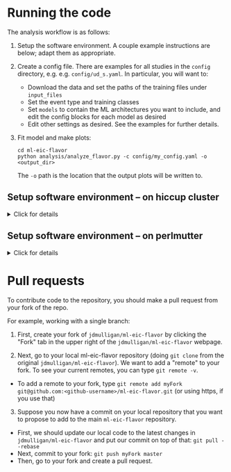# Running the code

The analysis workflow is as follows:

1. Setup the software environment. A couple example instructions are below; adapt them as appropriate.

2. Create a config file. There are examples for all studies in the `config` directory, e.g. e.g. `config/ud_s.yaml`. In particular, you will want to:
    - Download the data and set the paths of the training files under `input_files`
    - Set the event type and training classes
    - Set `models` to contain the ML architectures you want to include, and edit the config blocks for each model as desired
    - Edit other settings as desired. See the examples for further details.
   
3. Fit model and make plots:
   ```
   cd ml-eic-flavor
   python analysis/analyze_flavor.py -c config/my_config.yaml -o <output_dir>
   ```
   The `-o` path is the location that the output plots will be written to. 

## Setup software environment – on hiccup cluster
<details>
  <summary>Click for details</summary>
<br/> 
  
### Logon and allocate a node
  
Logon to hiccup:
```
ssh <user>@hic.lbl.gov
```

First, request an interactive node from the slurm batch system:
   ```
   srun -N 1 -n 20 -t 2:00:00 -p quick --pty bash
   ``` 
   which requests 1 full node (20 cores) for 2 hours in the `quick` queue. You can choose the time and queue: you can use the `quick` partition for up to a 2 hour session, `std` for a 24 hour session, or `long` for a 72 hour session – but you will wait longer for the longer queues). 
Depending how busy the squeue is, you may get the node instantly, or you may have to wait awhile.
When you’re done with your session, just type `exit`.
Please do not run anything but the lightest tests on the login node. If you are finding that you have to wait a long time, let us know and we can take a node out of the slurm queue and logon to it directly.

### Initialize environment
  
Now we need to initialize the environment: load heppy, set the python version, and create a virtual environment for python packages.
Since various ML packages require higher python versions than installed system-wide, we have set up an initialization script to take care of this. 
The first time you set up, you can do:
```
cd ml-eic-flavor
./init.sh --install
```
If you encounter an error that refers to python 3.6, make sure you do not have any modules or environments loaded (e.g. in your .bashrc). If you get an error related to pipenv, you can also try `pip install --user pipenv`.
  
On subsequent times, you don't need to pass the `install` flag:
```
cd ml-eic-flavor
./init.sh
```

Now we are ready to run our scripts.

   
</details>

## Setup software environment – on perlmutter
<details>
  <summary>Click for details</summary>
<br/> 
  
### Logon and allocate a node
  
Logon to perlmutter:
```
ssh <user>@perlmutter-p1.nersc.gov
```

First, request an [interactive node](https://docs.nersc.gov/jobs/interactive/) from the slurm batch system:
   ```
   salloc --nodes 1 --qos interactive --time 04:00:00 --constraint gpu --gpus 4 --account=alice_g
   ``` 
   which requests 4 GPUs on a node in the alice allocation (perlmutter usage is not charged, so use as much as you want). 
When you’re done with your session, just type `exit`.

### Initialize environment
  
We will only run the ML part of the pipeline on perlmutter. For now, you should copy your output file of generated jets/events:
```
scp -r /rstorage/ml-eic-flavor/<output_file> <user>@perlmutter-p1.nersc.gov:/pscratch/sd/j/<user>/
```

Now we need to initialize the environment:
```
cd ml-eic-flavor
source init_perlmutter.sh
```

Now we are ready to run our scripts.

</details>

# Pull requests

To contribute code to the repository, you should make a pull request from your fork of the repo.

For example, working with a single branch:

1. First, create your fork of `jdmulligan/ml-eic-flavor` by clicking the "Fork" tab in the upper right of the `jdmulligan/ml-eic-flavor` webpage.

2. Next, go to your local ml-eic-flavor repository (doing `git clone` from the original `jdmulligan/ml-eic-flavor`). We want to add a "remote" to your fork. To see your current remotes, you can type `git remote -v`. 

- To add a remote to your fork, type `git remote add myFork git@github.com:<github-username>/ml-eic-flavor.git` (or using https, if you use that)

3. Suppose you now have a commit on your local repository that you want to propose to add to the main `ml-eic-flavor` repository.

- First, we should update our local code to the latest changes in `jdmulligan/ml-eic-flavor` and put our commit on top of that: `git pull --rebase`
- Next, commit to your fork: `git push myFork master`
- Then, go to your fork and create a pull request.
